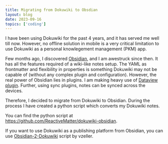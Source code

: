 ```yaml
---
title: Migrating from Dokuwiki to Obsdian
layout: blog
date: 2023-09-16
topics: ['coding']
---
```


I have been using Dokuwiki for the past 4 years, and it has served me well till now. However, no offline solution in mobile is a very critical limitation to use Dokuwiki as a personal knowlegement management (PKM) app.

Few months ago, I discovered [Obsidian](https://obsidian.md), and I am awestruck since then. It has all the features required of a wiki-like notes setup. The YAML as frontmatter and flexibility in properties is something Dokuwiki may not be capable of (without any complex plugin and configuration). However, the real power of Obsidian lies in plugins. I am making heavy use of [Dataview plugin](https://blacksmithgu.github.io/obsidian-dataview/). Further, using sync plugins, notes can be synced across the devices.

Therefore, I decided to migrate from Dokuwiki to Obsidian. During the process I have created a python script which converts my Dokuwiki notes.

You can find the python script at <https://github.com/ReactiveMatter/dokuwiki-obsidian>.

If you want to use Dokuwiki as a publishing platform from Obsidian, you can use [Obsidian-2-Dokuwiki](https://github.com/vzeller/obsidian2dokuwiki) script by vzeller.